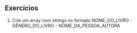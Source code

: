 ## Exercícios


1. Crie um array com strings no formato NOME_DO_LIVRO - GÊNERO_DO_LIVRO - NOME_DA_PESSOA_AUTORA


